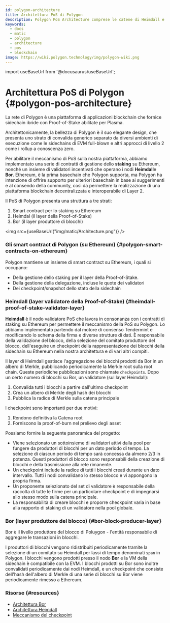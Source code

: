 ```yaml
---
id: polygon-architecture
title: Architettura PoS di Polygon
description: Polygon PoS Architecture comprese le catene di Heimdall e Bor
keywords:
  - docs
  - matic
  - polygon
  - architecture
  - pos
  - blockchain
image: https://wiki.polygon.technology/img/polygon-wiki.png
---
```

import useBaseUrl from '@docusaurus/useBaseUrl';

# Architettura PoS di Polygon {#polygon-pos-architecture}

La rete di Polygon è una piattaforma di applicazioni blockchain che fornice sidechain ibride con Proof-of-Stake abilitate per Plasma.

Architettonicamente, la bellezza di Polygon è il suo elegante design, che presenta uno strato di convalida generico separato da diversi ambienti di esecuzione come le sidechains di EVM full-blown e altri approcci di livello 2 come i rollup a conoscenza zero.

Per abilitare il meccanismo di PoS sulla nostra piattaforma, abbiamo implementato una serie di contratti di gestione dello **staking** su Ethereum, nonché un insieme di validatori incentivati che operano i nodi **Heimdall**e **Bor**. Ethereum, è la prima basechain che Polygon supporta, ma Polygon ha intenzione di offrire supporto per ulteriori basechain in base ai suggerimenti e al consendo della community, così da permettere la realizzazione di una piattaforma blockchain decentralizzata e interoperabile di Layer 2.

Il PoS di Polygon presenta una struttura a tre strati:

1. Smart contract per lo staking su Ethereum
2. Heimdal (il layer della Proof-of-Stake)
3. Bor (il layer produttore di blocchi)

<img src={useBaseUrl("img/matic/Architecture.png")} />

### Gli smart contract di Polygon (su Ethereum) {#polygon-smart-contracts-on-ethereum}

Polygon mantiene un insieme di smart contract su Ethereum, i quali si occupano:

- Della gestione dello staking per il layer della Proof-of-Stake.
- Della gestione della delegazione, incluse le quote dei validatori
- Dei checkpoint/snapshot dello stato della sidechain

### Heimdall (layer validatore della Proof-of-Stake) {#heimdall-proof-of-stake-validator-layer}

**Heimdall** è il nodo validatore PoS che lavora in consonanza con i contratti di staking su Ethereum per permettere il meccanismo della PoS su Polygon. Lo abbiamo implementato partendo dal motore di consenso Tendermint e modificando lo schema della firma e diverse strutture di dati. È responsabile della validazione del blocco, della selezione del comitato produttore del blocco, dell'eseguire un checkpoint della rappresentazione dei blocchi della sidechain su Ethereum nella nostra architettura e di vari altri compiti.

Il layer di Heimdall gestisce l'aggregazione dei blocchi prodotti da Bor in un albero di Merkle, pubblicando periodicamente la Merkle root sulla root chain. Queste periodiche pubblicazioni sono chiamate `checkpoints`. Dopo un certo numero di blocchi su Bor, un validatore (sul layer Heimdall):

1. Convalida tutti i blocchi a partire dall'ultimo checkpoint
2. Crea un albero di Merkle degli hash dei blocchi
3. Pubblica la radice di Merkle sulla catena principale

I checkpoint sono importanti per due motivi:

1. Rendono definitiva la Catena root
2. Forniscono la proof-of-burn nel prelievo degli asset

Possiamo fornire la seguente panoramica del progetto:

- Viene selezionato un sottoinsieme di validatori attivi dalla pool per fungere da produttori di blocchi per un dato periodo di tempo. La selezione di ciascun periodo di tempo sarà concessa da almeno 2/3 in potenza. Questi produttori di blocco sono responsabili della creazione di blocchi e della trasmissione alla rete rimanente.
- Un checkpoint include la radice di tutti i blocchi creati durante un dato intervallo. Tutti i nodi convalidano lo stesso blocco e vi appongono la propria firma.
- Un proponente selezionato del set di validatore è responsabile della raccolta di tutte le firme per un particolare checkpoint e di impegnarsi allo stesso modo sulla catena principale.
- La responsabilità di creare blocchi e proporre checkpoint varia in base alla rapporto di staking di un validatore nella pool globale.

### Bor (layer produttore del blocco) {#bor-block-producer-layer}

Bor è il livello produttore del blocco di Poluygon - l'entità responsabile di aggregare le transazioni in blocchi.

I produttori di blocchi vengono ridistribuiti periodicamente tramite la selezione di un comitato su Heimdall per lassi di tempo denominati `span` in Polygon. I blocchi vengono prodotti presso il nodo **Bor** e la VM della sidechain è compatibile con la EVM. I blocchi prodotti su Bor sono inoltre convalidati periodicamente dai nodi Heimdall, e un checkpoint che consiste dell'hash dell'albero di Merkle di una serie di blocchi su Bor viene periodicamente rimesso a Ethereum.

### Risorse {#resources}

- [Architettura Bor](https://forum.polygon.technology/t/matic-system-overview-bor/9123)
- [Architettura Heimdall](https://forum.polygon.technology/t/matic-system-overview-heimdall/8323)
- [Meccanismo del checkpoint](https://forum.polygon.technology/t/checkpoint-mechanism-on-heimdall/7160)

